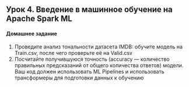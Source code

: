 ## Урок 4. Введение в машинное обучение на Apache Spark ML
#### Домашнее задание
1. Проведите анализ тональности датасета IMDB: обучите модель на Train.csv, после чего проверьте её на Valid.csv
2. Посчитайте получившуюся точность (accuracy — количество правильных предсказаний от общего количества ответов) модели. Ваш код должен использовать ML Pipelines и
использовать трансформеры для подготовки данных к обучению
